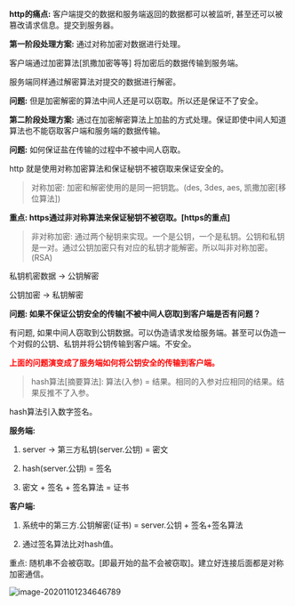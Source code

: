 **http的痛点:** 客户端提交的数据和服务端返回的数据都可以被监听, 甚至还可以被篡改请求信息。提交到服务器。



**第一阶段处理方案:** 通过对称加密对数据进行处理。

客户端通过加密算法[凯撒加密等等] 将加密后的数据传输到服务端。

服务端同样通过解密算法对提交的数据进行解密。

**问题:** 但是加密解密的算法中间人还是可以窃取。所以还是保证不了安全。



**第二阶段处理方案:** 通过在加密解密算法上加盐的方式处理。保证即使中间人知道算法也不能窃取客户端和服务端的数据传输。

**问题:** 如何保证盐在传输的过程中不被中间人窃取。



http 就是使用对称加密算法和保证秘钥不被窃取来保证安全的。

> 对称加密: 加密和解密使用的是同一把钥匙。(des, 3des, aes, 凯撒加密[移位算法])



**重点: https通过非对称算法来保证秘钥不被窃取。[https的重点]**

>  非对称加密: 通过两个秘钥来实现。一个是公钥，一个是私钥。公钥和私钥是一对。通过公钥加密只有对应的私钥才能解密。所以叫非对称加密。(RSA)

私钥机密数据 -> 公钥解密

公钥加密 -> 私钥解密



**问题: 如果不保证公钥安全的传输[不被中间人窃取]到客户端是否有问题？**

有问题, 如果中间人窃取到公钥数据。可以伪造请求发给服务端。甚至可以伪造一个对假的公钥、私钥并将公钥传输到客户端。不安全。



**<font color='red'>上面的问题演变成了服务端如何将公钥安全的传输到客户端。</font>**



> hash算法[摘要算法]: 算法(入参) = 结果。相同的入参对应相同的结果。结果反推不了入参。

hash算法引入数字签名。



**服务端:** 

1. server -> 第三方私钥(server.公钥) = 密文

2. hash(server.公钥) = 签名

3. 密文 + 签名 + 签名算法 = 证书



**客户端:** 

1. 系统中的第三方.公钥解密(证书) = server.公钥 + 签名+签名算法

2. 通过签名算法比对hash值。



重点: 随机串不会被窃取。[即最开始的盐不会被窃取]。建立好连接后面都是对称加密通信。

![image-20201101234646789](/Users/mac/Documents/GitHub/notes/计算机网络/https/image-20201101234646789.png)